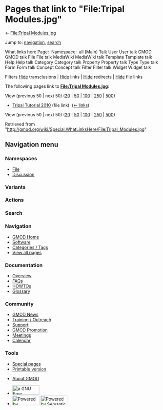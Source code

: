 <div id="mw-page-base" class="noprint">

</div>

<div id="mw-head-base" class="noprint">

</div>

<div id="content" class="mw-body" role="main">

<span id="top"></span>

<div id="mw-js-message" style="display:none;">

</div>



# <span dir="auto">Pages that link to "File:Tripal Modules.jpg"</span>

<div id="bodyContent">

<div id="contentSub">

← [File:Tripal
Modules.jpg](/wiki/File:Tripal_Modules.jpg "File:Tripal Modules.jpg")

</div>

<div id="jump-to-nav" class="mw-jump">

Jump to: [navigation](#mw-navigation), [search](#p-search)

</div>

<div id="mw-content-text">

What links here Page:  Namespace:  all (Main) Talk User User talk GMOD
GMOD talk File File talk MediaWiki MediaWiki talk Template Template talk
Help Help talk Category Category talk Property Property talk Type Type
talk Form Form talk Concept Concept talk Filter Filter talk Widget
Widget talk

Filters
[Hide](/mediawiki/index.php?title=Special:WhatLinksHere/File:Tripal_Modules.jpg&hidetrans=1 "Special:WhatLinksHere/File:Tripal Modules.jpg")
transclusions \|
[Hide](/mediawiki/index.php?title=Special:WhatLinksHere/File:Tripal_Modules.jpg&hidelinks=1 "Special:WhatLinksHere/File:Tripal Modules.jpg")
links \|
[Hide](/mediawiki/index.php?title=Special:WhatLinksHere/File:Tripal_Modules.jpg&hideredirs=1 "Special:WhatLinksHere/File:Tripal Modules.jpg")
redirects \|
[Hide](/mediawiki/index.php?title=Special:WhatLinksHere/File:Tripal_Modules.jpg&hideimages=1 "Special:WhatLinksHere/File:Tripal Modules.jpg")
file links

The following pages link to **[File:Tripal
Modules.jpg](/wiki/File:Tripal_Modules.jpg "File:Tripal Modules.jpg")**:

View (previous 50 \| next 50)
([20](/mediawiki/index.php?title=Special:WhatLinksHere/File:Tripal_Modules.jpg&limit=20 "Special:WhatLinksHere/File:Tripal Modules.jpg")
\|
[50](/mediawiki/index.php?title=Special:WhatLinksHere/File:Tripal_Modules.jpg&limit=50 "Special:WhatLinksHere/File:Tripal Modules.jpg")
\|
[100](/mediawiki/index.php?title=Special:WhatLinksHere/File:Tripal_Modules.jpg&limit=100 "Special:WhatLinksHere/File:Tripal Modules.jpg")
\|
[250](/mediawiki/index.php?title=Special:WhatLinksHere/File:Tripal_Modules.jpg&limit=250 "Special:WhatLinksHere/File:Tripal Modules.jpg")
\|
[500](/mediawiki/index.php?title=Special:WhatLinksHere/File:Tripal_Modules.jpg&limit=500 "Special:WhatLinksHere/File:Tripal Modules.jpg"))

- [Tripal Tutorial
  2010](/wiki/Tripal_Tutorial_2010 "Tripal Tutorial 2010") (file link) ‎
  <span class="mw-whatlinkshere-tools">([←
  links](/mediawiki/index.php?title=Special:WhatLinksHere&target=Tripal+Tutorial+2010 "Special:WhatLinksHere"))</span>

View (previous 50 \| next 50)
([20](/mediawiki/index.php?title=Special:WhatLinksHere/File:Tripal_Modules.jpg&limit=20 "Special:WhatLinksHere/File:Tripal Modules.jpg")
\|
[50](/mediawiki/index.php?title=Special:WhatLinksHere/File:Tripal_Modules.jpg&limit=50 "Special:WhatLinksHere/File:Tripal Modules.jpg")
\|
[100](/mediawiki/index.php?title=Special:WhatLinksHere/File:Tripal_Modules.jpg&limit=100 "Special:WhatLinksHere/File:Tripal Modules.jpg")
\|
[250](/mediawiki/index.php?title=Special:WhatLinksHere/File:Tripal_Modules.jpg&limit=250 "Special:WhatLinksHere/File:Tripal Modules.jpg")
\|
[500](/mediawiki/index.php?title=Special:WhatLinksHere/File:Tripal_Modules.jpg&limit=500 "Special:WhatLinksHere/File:Tripal Modules.jpg"))

</div>

<div class="printfooter">

Retrieved from
"<http://gmod.org/wiki/Special:WhatLinksHere/File:Tripal_Modules.jpg>"

</div>

<div id="catlinks" class="catlinks catlinks-allhidden">

</div>

<div class="visualClear">

</div>

</div>

</div>

<div id="mw-navigation">

## Navigation menu

<div id="mw-head">



<div id="left-navigation">

<div id="p-namespaces" class="vectorTabs" role="navigation"
aria-labelledby="p-namespaces-label">

### Namespaces

- <span id="ca-nstab-image"><a href="/wiki/File:Tripal_Modules.jpg" accesskey="c"
  title="View the file page [c]">File</a></span>
- <span id="ca-talk"><a
  href="/mediawiki/index.php?title=File_talk:Tripal_Modules.jpg&amp;action=edit&amp;redlink=1"
  accesskey="t"
  title="Discussion about the content page [t]">Discussion</a></span>

</div>

<div id="p-variants" class="vectorMenu emptyPortlet" role="navigation"
aria-labelledby="p-variants-label">

### 

### Variants[](#)

<div class="menu">

</div>

</div>

</div>

<div id="right-navigation">



<div id="p-cactions" class="vectorMenu emptyPortlet" role="navigation"
aria-labelledby="p-cactions-label">

### Actions[](#)

<div class="menu">

</div>

</div>

<div id="p-search" role="search">

### Search

<div id="simpleSearch">

</div>

</div>

</div>

</div>

<div id="mw-panel">

<div id="p-logo" role="banner">

<a href="/wiki/Main_Page"
style="background-image: url(http://gmod.org/images/GMOD-cogs.png);"
title="Visit the main page"></a>

</div>

<div id="p-Navigation" class="portal" role="navigation"
aria-labelledby="p-Navigation-label">

### Navigation

<div class="body">

- <span id="n-GMOD-Home">[GMOD Home](/wiki/Main_Page)</span>
- <span id="n-Software">[Software](/wiki/GMOD_Components)</span>
- <span id="n-Categories-.2F-Tags">[Categories /
  Tags](/wiki/Categories)</span>
- <span id="n-View-all-pages">[View all
  pages](/wiki/Special:AllPages)</span>

</div>

</div>

<div id="p-Documentation" class="portal" role="navigation"
aria-labelledby="p-Documentation-label">

### Documentation

<div class="body">

- <span id="n-Overview">[Overview](/wiki/Overview)</span>
- <span id="n-FAQs">[FAQs](/wiki/Category:FAQ)</span>
- <span id="n-HOWTOs">[HOWTOs](/wiki/Category:HOWTO)</span>
- <span id="n-Glossary">[Glossary](/wiki/Glossary)</span>

</div>

</div>

<div id="p-Community" class="portal" role="navigation"
aria-labelledby="p-Community-label">

### Community

<div class="body">

- <span id="n-GMOD-News">[GMOD News](/wiki/GMOD_News)</span>
- <span id="n-Training-.2F-Outreach">[Training /
  Outreach](/wiki/Training_and_Outreach)</span>
- <span id="n-Support">[Support](/wiki/Support)</span>
- <span id="n-GMOD-Promotion">[GMOD
  Promotion](/wiki/GMOD_Promotion)</span>
- <span id="n-Meetings">[Meetings](/wiki/Meetings)</span>
- <span id="n-Calendar">[Calendar](/wiki/Calendar)</span>

</div>

</div>

<div id="p-tb" class="portal" role="navigation"
aria-labelledby="p-tb-label">

### Tools

<div class="body">

- <span id="t-specialpages"><a href="/wiki/Special:SpecialPages" accesskey="q"
  title="A list of all special pages [q]">Special pages</a></span>
- <span id="t-print"><a
  href="/mediawiki/index.php?title=Special:WhatLinksHere/File:Tripal_Modules.jpg&amp;printable=yes"
  rel="alternate" accesskey="p"
  title="Printable version of this page [p]">Printable version</a></span>

</div>

</div>

</div>

</div>

<div id="footer" role="contentinfo">

- <span id="footer-places-about">[About
  GMOD](/wiki/GMOD:About "GMOD:About")</span>

<!-- -->

- <span id="footer-copyrightico">[<img src="http://www.gnu.org/graphics/gfdl-logo-small.png" width="88"
  height="31" alt="a GNU Free Documentation License" />](http://www.gnu.org/licenses/fdl-1.3.html)</span>
- <span id="footer-poweredbyico">[<img src="/mediawiki/skins/common/images/poweredby_mediawiki_88x31.png"
  width="88" height="31" alt="Powered by MediaWiki" />](//www.mediawiki.org/)
  [<img
  src="/mediawiki/extensions/SemanticMediaWiki/includes/../resources/images/smw_button.png"
  width="88" height="31" alt="Powered by Semantic MediaWiki" />](https://www.semantic-mediawiki.org/wiki/Semantic_MediaWiki)</span>

<div style="clear:both">

</div>

</div>
